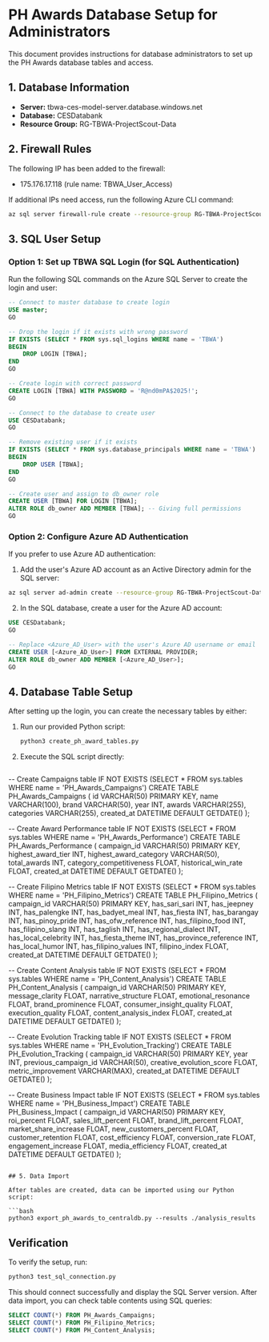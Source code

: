 # PH Awards Database Setup for Administrators

This document provides instructions for database administrators to set up the PH Awards database tables and access.

## 1. Database Information

- **Server:** tbwa-ces-model-server.database.windows.net
- **Database:** CESDatabank
- **Resource Group:** RG-TBWA-ProjectScout-Data

## 2. Firewall Rules

The following IP has been added to the firewall:
- 175.176.17.118 (rule name: TBWA_User_Access)

If additional IPs need access, run the following Azure CLI command:
```bash
az sql server firewall-rule create --resource-group RG-TBWA-ProjectScout-Data --server tbwa-ces-model-server --name "Rule_Name" --start-ip-address <IP_ADDRESS> --end-ip-address <IP_ADDRESS>
```

## 3. SQL User Setup

### Option 1: Set up TBWA SQL Login (for SQL Authentication)

Run the following SQL commands on the Azure SQL Server to create the login and user:

```sql
-- Connect to master database to create login
USE master;
GO

-- Drop the login if it exists with wrong password
IF EXISTS (SELECT * FROM sys.sql_logins WHERE name = 'TBWA')
BEGIN
    DROP LOGIN [TBWA];
END
GO

-- Create login with correct password
CREATE LOGIN [TBWA] WITH PASSWORD = 'R@nd0mPA$2025!';
GO

-- Connect to the database to create user
USE CESDatabank;
GO

-- Remove existing user if it exists
IF EXISTS (SELECT * FROM sys.database_principals WHERE name = 'TBWA')
BEGIN
    DROP USER [TBWA];
END
GO

-- Create user and assign to db_owner role
CREATE USER [TBWA] FOR LOGIN [TBWA];
ALTER ROLE db_owner ADD MEMBER [TBWA]; -- Giving full permissions
GO
```

### Option 2: Configure Azure AD Authentication

If you prefer to use Azure AD authentication:

1. Add the user's Azure AD account as an Active Directory admin for the SQL server:

```bash
az sql server ad-admin create --resource-group RG-TBWA-ProjectScout-Data --server-name tbwa-ces-model-server --display-name "AD Admin" --object-id <Azure_AD_User_Object_ID>
```

2. In the SQL database, create a user for the Azure AD account:

```sql
USE CESDatabank;
GO

-- Replace <Azure_AD_User> with the user's Azure AD username or email
CREATE USER [<Azure_AD_User>] FROM EXTERNAL PROVIDER;
ALTER ROLE db_owner ADD MEMBER [<Azure_AD_User>];
GO
```

## 4. Database Table Setup

After setting up the login, you can create the necessary tables by either:

1. Run our provided Python script:
   ```bash
   python3 create_ph_award_tables.py
   ```

2. Execute the SQL script directly:
   ```sql
-- Create Campaigns table
IF NOT EXISTS (SELECT * FROM sys.tables WHERE name = 'PH_Awards_Campaigns')
CREATE TABLE PH_Awards_Campaigns (
    id VARCHAR(50) PRIMARY KEY,
    name VARCHAR(100),
    brand VARCHAR(50),
    year INT,
    awards VARCHAR(255),
    categories VARCHAR(255),
    created_at DATETIME DEFAULT GETDATE()
);

-- Create Award Performance table
IF NOT EXISTS (SELECT * FROM sys.tables WHERE name = 'PH_Awards_Performance')
CREATE TABLE PH_Awards_Performance (
    campaign_id VARCHAR(50) PRIMARY KEY,
    highest_award_tier INT,
    highest_award_category VARCHAR(50),
    total_awards INT,
    category_competitiveness FLOAT,
    historical_win_rate FLOAT,
    created_at DATETIME DEFAULT GETDATE()
);

-- Create Filipino Metrics table
IF NOT EXISTS (SELECT * FROM sys.tables WHERE name = 'PH_Filipino_Metrics')
CREATE TABLE PH_Filipino_Metrics (
    campaign_id VARCHAR(50) PRIMARY KEY,
    has_sari_sari INT,
    has_jeepney INT,
    has_palengke INT,
    has_badyet_meal INT,
    has_fiesta INT,
    has_barangay INT,
    has_pinoy_pride INT,
    has_ofw_reference INT,
    has_filipino_food INT,
    has_filipino_slang INT,
    has_taglish INT,
    has_regional_dialect INT,
    has_local_celebrity INT,
    has_fiesta_theme INT,
    has_province_reference INT,
    has_local_humor INT,
    has_filipino_values INT,
    filipino_index FLOAT,
    created_at DATETIME DEFAULT GETDATE()
);

-- Create Content Analysis table
IF NOT EXISTS (SELECT * FROM sys.tables WHERE name = 'PH_Content_Analysis')
CREATE TABLE PH_Content_Analysis (
    campaign_id VARCHAR(50) PRIMARY KEY,
    message_clarity FLOAT,
    narrative_structure FLOAT,
    emotional_resonance FLOAT,
    brand_prominence FLOAT,
    consumer_insight_quality FLOAT,
    execution_quality FLOAT,
    content_analysis_index FLOAT,
    created_at DATETIME DEFAULT GETDATE()
);

-- Create Evolution Tracking table
IF NOT EXISTS (SELECT * FROM sys.tables WHERE name = 'PH_Evolution_Tracking')
CREATE TABLE PH_Evolution_Tracking (
    campaign_id VARCHAR(50) PRIMARY KEY,
    year INT,
    previous_campaign_id VARCHAR(50),
    creative_evolution_score FLOAT,
    metric_improvement VARCHAR(MAX),
    created_at DATETIME DEFAULT GETDATE()
);

-- Create Business Impact table
IF NOT EXISTS (SELECT * FROM sys.tables WHERE name = 'PH_Business_Impact')
CREATE TABLE PH_Business_Impact (
    campaign_id VARCHAR(50) PRIMARY KEY,
    roi_percent FLOAT,
    sales_lift_percent FLOAT,
    brand_lift_percent FLOAT,
    market_share_increase FLOAT,
    new_customers_percent FLOAT,
    customer_retention FLOAT,
    cost_efficiency FLOAT,
    conversion_rate FLOAT,
    engagement_increase FLOAT,
    media_efficiency FLOAT,
    created_at DATETIME DEFAULT GETDATE()
);
   ```

## 5. Data Import

After tables are created, data can be imported using our Python script:

```bash
python3 export_ph_awards_to_centraldb.py --results ./analysis_results
```

## Verification

To verify the setup, run:

```bash
python3 test_sql_connection.py
```

This should connect successfully and display the SQL Server version. After data import, you can check table contents using SQL queries:

```sql
SELECT COUNT(*) FROM PH_Awards_Campaigns;
SELECT COUNT(*) FROM PH_Filipino_Metrics;
SELECT COUNT(*) FROM PH_Content_Analysis;
```
